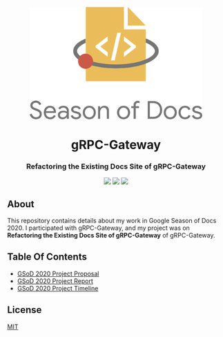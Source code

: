 <div align="center">
<img src="assets/gsod-2020.svg" height="auto" width="400" />
<br />
<h1>gRPC-Gateway</h1>
<h3>
Refactoring the Existing Docs Site of gRPC-Gateway
</h3>
<a href="https://github.com/iamrajiv/GSoD-2020/network/members"><img src="https://img.shields.io/github/forks/iamrajiv/GSoD-2020?color=0969da&style=for-the-badge" height="auto" width="auto" /></a>
<a href="https://github.com/iamrajiv/GSoD-2020/stargazers"><img src="https://img.shields.io/github/stars/iamrajiv/GSoD-2020?color=0969da&style=for-the-badge" height="auto" width="auto" /></a>
<a href="https://github.com/iamrajiv/GSoD-2020/blob/master/LICENSE"><img src="https://img.shields.io/github/license/iamrajiv/GSoD-2020?color=0969da&style=for-the-badge" height="auto" width="auto" /></a>
</div>

## About

This repository contains details about my work in Google Season of Docs 2020. I participated with gRPC-Gateway, and my project was on **Refactoring the Existing Docs Site of gRPC-Gateway** of gRPC-Gateway.

## Table Of Contents

- [GSoD 2020 Project Proposal](GSoD_2020_Project_Proposal.md)
- [GSoD 2020 Project Report](GSoD_2020_Project_Report.md)
- [GSoD 2020 Project Timeline](GSoD_2020_Project_Timeline.md)

## License

[MIT](https://github.com/iamrajiv/GSoD-2020/blob/master/LICENSE)
